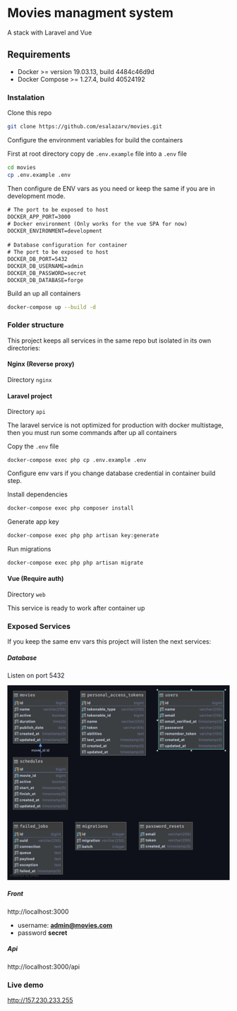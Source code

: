 # Movies managment system
A stack with Laravel and Vue

## Requirements

- Docker >= version 19.03.13, build 4484c46d9d
- Docker Compose >= 1.27.4, build 40524192 


### Instalation

Clone this repo

````bash
git clone https://github.com/esalazarv/movies.git
````

Configure the environment variables for build the containers

First at root directory copy de `.env.example` file into a `.env` file

````bash
cd movies
cp .env.example .env
````

Then configure de ENV vars as you need or keep the same if you are in development mode.
````dotenv
# The port to be exposed to host
DOCKER_APP_PORT=3000
# Docker environment (Only works for the vue SPA for now)
DOCKER_ENVIRONMENT=development

# Database configuration for container 
# The port to be exposed to host
DOCKER_DB_PORT=5432 
DOCKER_DB_USERNAME=admin
DOCKER_DB_PASSWORD=secret
DOCKER_DB_DATABASE=forge
````

Build an up all containers
````bash
docker-compose up --build -d
````

### Folder structure
This project keeps all services in the same repo but isolated in its own directories:

#### Nginx (Reverse proxy)
Directory `nginx`
 
#### Laravel project

Directory `api`

The laravel service is not optimized for production with docker multistage, 
then you must run some commands after up all containers

Copy the `.env` file
````
docker-compose exec php cp .env.example .env
````

Configure env vars if you change database credential in container build step.

Install dependencies
````bash
docker-compose exec php composer install
````

Generate app key
````bash
docker-compose exec php php artisan key:generate
````

Run migrations
````bash
docker-compose exec php php artisan migrate
````

#### Vue (Require auth)
Directory `web`

This service is ready to work after container up


### Exposed Services

If you keep the same env vars this project will listen the next services:

##### Database

Listen on port 5432

![alt diagram](https://github.com/esalazarv/movies/blob/master/movies_database.png?raw=true)

##### Front

http://localhost:3000

- username: **admin@movies.com**
- password **secret**


##### Api
http://localhost:3000/api
 

### Live demo

http://157.230.233.255

